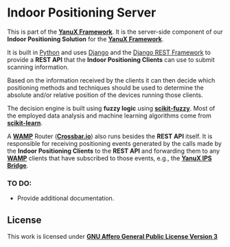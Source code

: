 # Indoor Positioning Server
This is part of the [__YanuX Framework__](https://yanux-framework.github.io/). It is the server-side component of our __Indoor Positioning Solution__ for the [__YanuX Framework__](https://yanux-framework.github.io/).

It is built in [Python](https://www.python.org/) and uses [Django](https://www.djangoproject.com/) and the [Django REST Framework](https://www.django-rest-framework.org/) to provide a __REST API__ that the __Indoor Positioning Clients__ can use to submit scanning information.

Based on the information received by the clients it can then decide which positioning methods and techniques should be used to determine the absolute and/or relative position of the devices running those clients. 

The decision engine is built using __fuzzy logic__ using [__scikit-fuzzy__](https://github.com/scikit-fuzzy/scikit-fuzzy). Most of the employed data analysis and machine learning algorithms come from [__scikit-learn__](https://scikit-learn.org/).

A [__WAMP__](https://wamp-proto.org/) Router ([__Crossbar.io__](https://crossbar.io/)) also runs besides the __REST API__ itself. It is responsible for receiving positioning events generated by the calls made by the __Indoor Positioning Clients__  to the __REST API__ and forwarding them to any [__WAMP__](https://wamp-proto.org/) clients that have subscribed to those events, e.g., the [__YanuX IPS Bridge__](https://github.com/YanuX-Framework/YanuX-IPSBridge).

### TO DO:
- Provide additional documentation.

## License
This work is licensed under [__GNU Affero General Public License Version 3__](LICENSE)